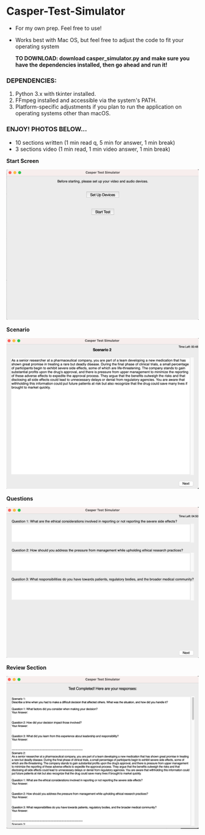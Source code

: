 # Casper-Test-Simulator
- For my own prep. Feel free to use!
- Works best with Mac OS, but feel free to adjust the code to fit your operating system

  **TO DOWNLOAD: download casper_simulator.py and make sure you have the dependencies installed, then go ahead and run it!**

### DEPENDENCIES:
1. Python 3.x with tkinter installed.
2. FFmpeg installed and accessible via the system's PATH.
3. Platform-specific adjustments if you plan to run the application on operating systems other than macOS.

### ENJOY! PHOTOS BELOW...
- 10 sections written (1 min read q, 5 min for answer, 1 min break)
- 3 sections video (1 min read, 1 min video answer, 1 min break)
  
**Start Screen**

![one](https://github.com/Gavin-Thomas/Casper-Test-Simulator/blob/main/Screenshot%202024-09-26%20at%209.33.39%20PM.png?raw=true)

**Scenario**

![two](https://github.com/Gavin-Thomas/Casper-Test-Simulator/blob/main/Screenshot%202024-09-26%20at%209.34.06%20PM.png?raw=true)

**Questions**

![three](https://github.com/Gavin-Thomas/Casper-Test-Simulator/blob/main/Screenshot%202024-09-26%20at%209.34.20%20PM.png?raw=true)

**Review Section**

![four](https://github.com/Gavin-Thomas/Casper-Test-Simulator/blob/main/Screenshot%202024-09-26%20at%209.35.12%20PM.png?raw=true)



